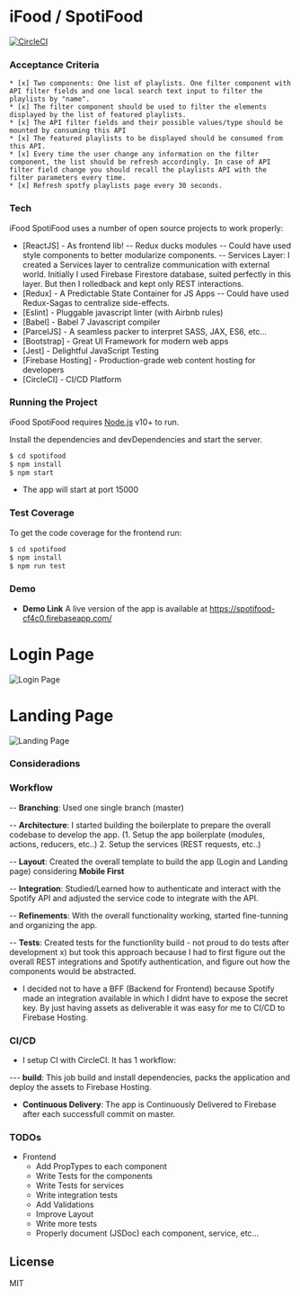 # iFood / SpotiFood


[![CircleCI](https://circleci.com/gh/fabriciofrontarolli/spotifood.svg?style=svg)](https://circleci.com/gh/fabriciofrontarolli/spotifood)

### Acceptance Criteria
    * [x] Two components: One list of playlists. One filter component with API filter fields and one local search text input to filter the playlists by "name".
    * [x] The filter component should be used to filter the elements displayed by the list of featured playlists.
    * [x] The API filter fields and their possible values/type should be mounted by consuming this API
    * [x] The featured playlists to be displayed should be consumed from this API.
    * [x] Every time the user change any information on the filter component, the list should be refresh accordingly. In case of API filter field change you should recall the playlists API with the filter parameters every time.
    * [x] Refresh spotfy playlists page every 30 seconds.
    

### Tech

iFood SpotiFood uses a number of open source projects to work properly:

* [ReactJS] - As frontend lib!
-- Redux ducks modules
-- Could have used style components to better modularize components.
-- Services Layer: I created a Services layer to centralize communication with external world. Initially I used Firebase Firestore database, suited perfectly in this layer. But then I rolledback and kept only REST interactions.
* [Redux] - A Predictable State Container for JS Apps
-- Could have used Redux-Sagas to centralize side-effects.
* [Eslint] - Pluggable javascript linter (with Airbnb rules)
* [Babel] - Babel 7 Javascript compiler
* [ParcelJS] - A seamless packer to interpret SASS, JAX, ES6, etc...
* [Bootstrap] - Great UI Framework for modern web apps
* [Jest] - Delightful JavaScript Testing
* [Firebase Hosting] - Production-grade web content hosting for developers
* [CircleCI] - CI/CD Platform

### Running the Project

iFood SpotiFood requires [Node.js](https://nodejs.org/) v10+ to run.

Install the dependencies and devDependencies and start the server.

```sh
$ cd spotifood
$ npm install
$ npm start
```

- The app will start at port 15000

### Test Coverage
To get the code coverage for the frontend run:

```sh
$ cd spotifood
$ npm install
$ npm run test
```

### Demo

- **Demo Link** A live version of the app is available at https://spotifood-cf4c0.firebaseapp.com/

# **Login Page**

![Login Page](https://i.imgur.com/pg9eRRs.png)

# **Landing Page**

![Landing Page](https://i.imgur.com/mOBEIaw.png)

### Consideradions

### Workflow

-- **Branching**: Used one single branch (master)

-- **Architecture**: I started building the boilerplate to prepare the overall codebase to develop the app. (1. Setup the app boilerplate (modules, actions, reducers, etc..) 2. Setup the services (REST requests, etc..)

-- **Layout**: Created the overall template to build the app (Login and Landing page) considering **Mobile First**

-- **Integration**: Studied/Learned how to authenticate and interact with the Spotify API and adjusted the service code to integrate with the API.

-- **Refinements**: With the overall functionality working, started fine-tunning and organizing the app.

-- **Tests**: Created tests for the functionlity build - not proud to do tests after development x) but took this approach because I had to first figure out the overall REST integrations and Spotify authentication, and figure out how the components would be abstracted.

- I decided not to have a BFF (Backend for Frontend) because Spotify made an integration available in which I didnt have to expose the secret key. By just having assets as deliverable it was easy for me to CI/CD to Firebase Hosting.

### CI/CD

- I setup CI with CircleCI. It has 1 workflow: 


--- **build**: This job build and install dependencies, packs the application and deploy the assets to Firebase Hosting.
- **Continuous Delivery**: The app is Continuously Delivered to Firebase after each successfull commit on master.



### TODOs
 - Frontend
    - Add PropTypes to each component
    - Write Tests for the components
    - Write Tests for services
    - Write integration tests
    - Add Validations
    - Improve Layout
    - Write more tests
    - Properly document (JSDoc) each component, service, etc...

License
----
MIT
